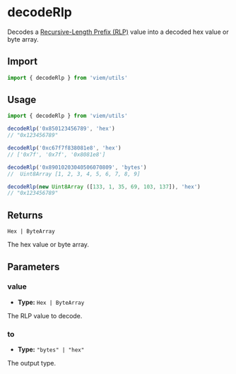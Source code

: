 # decodeRlp

Decodes a [Recursive-Length Prefix (RLP)](https://ethereum.org/en/developers/docs/data-structures-and-encoding/rlp/enc) value into a decoded hex value or byte array.

## Import

```ts
import { decodeRlp } from 'viem/utils'
```

## Usage

```ts
import { decodeRlp } from 'viem/utils'

decodeRlp('0x850123456789', 'hex')
// "0x123456789"

decodeRlp('0xc67f7f838081e8', 'hex')
// ['0x7f', '0x7f', '0x8081e8']

decodeRlp('0x89010203040506070809', 'bytes')
//  Uint8Array [1, 2, 3, 4, 5, 6, 7, 8, 9]

decodeRlp(new Uint8Array ([133, 1, 35, 69, 103, 137]), 'hex')
// "0x123456789"
```

## Returns

`Hex | ByteArray`

The hex value or byte array.

## Parameters

### value

- **Type:** `Hex | ByteArray`

The RLP value to decode.

### to

- **Type:** `"bytes" | "hex"`

The output type.
